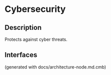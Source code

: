 # Cybersecurity
## Description
Protects against cyber threats.


## Interfaces


(generated with docs/architecture-node.md.cmb)
